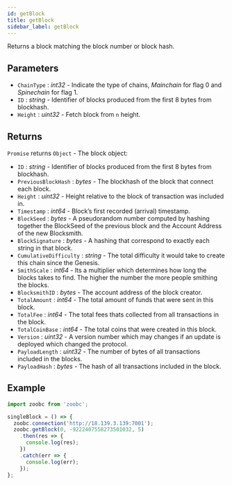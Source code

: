 ```yaml
---
id: getBlock
title: getBlock
sidebar_label: getBlock
---
```


Returns a block matching the block number or block hash.

## Parameters

* `ChainType` : _int32_ - Indicate the type of chains, _Mainchain_ for flag 0 and _Spinechain_ for flag 1.
* `ID` : _string_ - Identifier of blocks produced from the first 8 bytes from blockhash.
* `Height` : _uint32_ - Fetch block from `n` height.

## Returns

`Promise` returns `Object` - The block object:

  - `ID` : _string_ - Identifier of blocks produced from the first 8 bytes from blockhash.
  - `PreviousBlockHash` : _bytes_ - The blockhash of the block that connect each block.
  - `Height` : _uint32_ - Height relative to the block of transaction was included in.
  - `Timestamp` : _int64_ - Block’s first recorded (arrival) timestamp.
  - `BlockSeed` : _bytes_ - A pseudorandom number computed by hashing together the BlockSeed of the previous block and the Account Address of the new Blocksmith.
  - `BlockSignature` : _bytes_ - A hashing that correspond to exactly each string in that block.
  - `CumulativeDifficulty` : _string_ - The total difficulty it would take to create this chain since the Genesis.
  - `SmithScale` : _int64_ - Its a multiplier which determines how long the blocks takes to find. The higher the number the more people smithing the blocks.
  - `BlocksmithID` : _bytes_ - The account address of the block creator.
  - `TotalAmount` : _int64_ - The total amount of funds that were sent in this block.
  - `TotalFee` : _int64_ - The total fees thats collected from all transactions in the block.
  - `TotalCoinBase` : _int64_ - The total coins that were created in this block.
  - `Version` : _uint32_ - A version number which may changes if an update is deployed which changed the protocol.
  - `PayloadLength` : _uint32_ - The number of bytes of all transactions included in the blocks.
  - `PayloadHash` : _bytes_ - The hash of all transactions included in the block.

## Example

```javascript
import zoobc from 'zoobc';

singleBlock = () => {
  zoobc.connection('http://18.139.3.139:7001');
  zoobc.getBlock(0, -9222407558273501032, 5)
    .then(res => {
      console.log(res);
    })
    .catch(err => {
      console.log(err);
    });
};
```